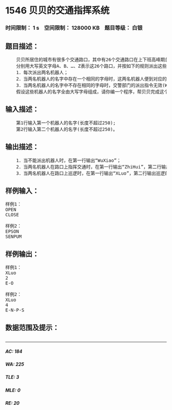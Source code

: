 # 1546 贝贝的交通指挥系统   
### 时间限制： 1 s&nbsp;&nbsp;&nbsp;&nbsp;空间限制： 128000 KB&nbsp;&nbsp;&nbsp;&nbsp;题目等级： 白银  
## 题目描述：  

<pre>
    贝贝所居住的城市有很多个交通路口，其中有26个交通路口在上下班高峰期总是塞车，严重影响市民的出行。于是交通管理部门研制了一批机器人交通警察，用它们来专门指挥这26个交通路口，但需要一个自动化的指挥系统来指挥机器人的运作。这个任务交给了贝贝，贝贝的设计如下。
    分别用大写英文字母A、B、…、Z表示这26个路口，并按如下的规则派出这些机器人到交通路口协助指挥交通：
    1．每次派出两名机器人；
    2．当两名机器人的名字中存在一个相同的字母时，这两名机器人便到对应的交通路口上指挥交通；有多个字母相同时，两名机器人需要按字母的字典顺序到这些路口上巡逻；
    3．当两名机器人的名字中不存在相同的字母时，交警部门的派出指令无效(WuXiao)。
    假设这些机器人的名字全由大写字母组成，请你编一个程序，帮贝贝完成这个交通指挥系统。
</pre>
  
  
## 输入描述：  

<pre>
    第1行输入第一个机器人的名字(长度不超过250);
    第2行输入第二个机器人的名字(长度不超过250)。
</pre>
  
  
## 输出描述：  

<pre>
    1．当不能派出机器人时，在第一行输出“WuXiao”；
    2．当两名机器人在路口上指挥交通时，在第一行输出“ZhiHui”，第二行输出路口编号；
    3．当两名机器人在路口上巡逻时，在第一行输出“XLuo”，第二行输出巡逻的路口数，第三行输出巡逻线路。
</pre>
  
  
## 样例输入：  

<pre>
样例1：
OPEN
CLOSE
 
样例2：
EPSON
SENPUM
</pre>
  
  
## 样例输出：  

<pre>
样例1：
XLuo
2
E-O
 
样例2：
XLuo
4
E-N-P-S
</pre>
  
  
## 数据范围及提示：  

<pre>
</pre>
  
  
***  

##### AC: 184  
##### WA: 225  
##### TLE: 3  
##### MLE: 0  
##### RE: 20  

